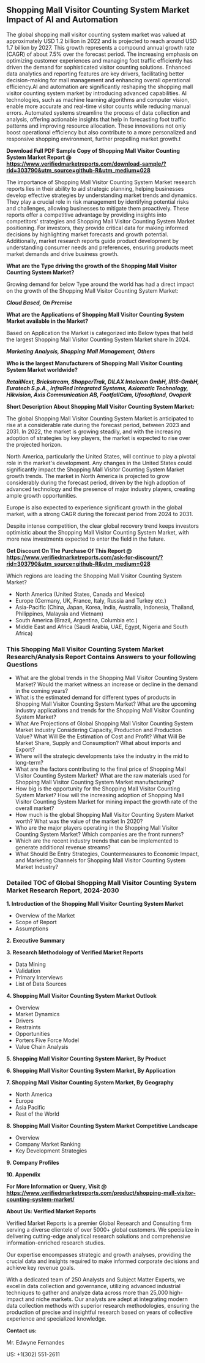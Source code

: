 <h2>Shopping Mall Visitor Counting System Market Impact of AI and Automation</h2>The global shopping mall visitor counting system market was valued at approximately USD 1.2 billion in 2022 and is projected to reach around USD 1.7 billion by 2027. This growth represents a compound annual growth rate (CAGR) of about 7.5% over the forecast period. The increasing emphasis on optimizing customer experiences and managing foot traffic efficiently has driven the demand for sophisticated visitor counting solutions. Enhanced data analytics and reporting features are key drivers, facilitating better decision-making for mall management and enhancing overall operational efficiency.AI and automation are significantly reshaping the shopping mall visitor counting system market by introducing advanced capabilities. AI technologies, such as machine learning algorithms and computer vision, enable more accurate and real-time visitor counts while reducing manual errors. Automated systems streamline the process of data collection and analysis, offering actionable insights that help in forecasting foot traffic patterns and improving resource allocation. These innovations not only boost operational efficiency but also contribute to a more personalized and responsive shopping environment, further propelling market growth.t</p><p id="" class=""><strong>Download Full PDF Sample Copy of Shopping Mall Visitor Counting System Market Report @ <a href="https://www.verifiedmarketreports.com/download-sample/?rid=303790&utm_source=github-R&utm_medium=028" target="_blank">https://www.verifiedmarketreports.com/download-sample/?rid=303790&utm_source=github-R&utm_medium=028</a></strong></p><p>The importance of&nbsp;Shopping Mall Visitor Counting System Market research reports lies in their ability to aid strategic planning, helping businesses develop effective strategies by understanding market trends and dynamics. They play a crucial role in risk management by identifying potential risks and challenges, allowing businesses to mitigate them proactively. These reports offer a competitive advantage by providing insights into competitors' strategies and Shopping Mall Visitor Counting System Market positioning. For investors, they provide critical data for making informed decisions by highlighting market forecasts and growth potential. Additionally, market research reports guide product development by understanding consumer needs and preferences, ensuring products meet market demands and drive business growth.</p><p><strong>What are the&nbsp;Type driving the growth of the Shopping Mall Visitor Counting System Market?</strong></p><p id="" class="">Growing demand for below Type around the world has had a direct impact on the growth of the Shopping Mall Visitor Counting System Market:</p><em><strong>Cloud Based, On Premise</strong></em></p><strong>What are the&nbsp;Applications&nbsp;of Shopping Mall Visitor Counting System Market available in the Market?</strong></p><p id="" class="">Based on Application the Market is categorized into Below types that held the largest Shopping Mall Visitor Counting System Market share In 2024.</p><em><strong>Marketing Analysis, Shopping Mall Management, Others</strong></em></p><strong>Who is the largest Manufacturers of Shopping Mall Visitor Counting System Market worldwide?</strong></p><p><em><strong>RetailNext, Brickstream, ShopperTrak, DILAX Intelcom GmbH, IRIS-GmbH, Eurotech S.p.A., InfraRed Integrated Systems, Axiomatic Technology, Hikvision, Axis Communication AB, FootfallCam, Ufosoftland, Ovopark</strong></em></p><p id="" class=""><strong>Short Description About Shopping Mall Visitor Counting System Market:</strong></p><p>The global Shopping Mall Visitor Counting System Market is anticipated to rise at a considerable rate during the forecast period, between 2023 and 2031. In 2022, the market is growing steadily, and with the increasing adoption of strategies by key players, the market is expected to rise over the projected horizon.</p><p>North America, particularly the United States, will continue to play a pivotal role in the market's development. Any changes in the United States could significantly impact the Shopping Mall Visitor Counting System Market growth trends. The market in North America is projected to grow considerably during the forecast period, driven by the high adoption of advanced technology and the presence of major industry players, creating ample growth opportunities.</p><p>Europe is also expected to experience significant growth in the global market, with a strong CAGR during the forecast period from 2024 to 2031.</p><p>Despite intense competition, the clear global recovery trend keeps investors optimistic about the Shopping Mall Visitor Counting System Market, with more new investments expected to enter the field in the future.</p><p id="" class=""><strong>Get Discount On The Purchase Of This Report @ <a href="https://www.verifiedmarketreports.com/ask-for-discount/?rid=303790&utm_source=github-R&utm_medium=028" target="_blank">https://www.verifiedmarketreports.com/ask-for-discount/?rid=303790&utm_source=github-R&utm_medium=028</a></strong></p>Which regions are leading the Shopping Mall Visitor Counting System Market?</p><ul><li>North America (United States, Canada and Mexico)</li><li>Europe (Germany, UK, France, Italy, Russia and Turkey etc.)</li><li>Asia-Pacific (China, Japan, Korea, India, Australia, Indonesia, Thailand, Philippines, Malaysia and Vietnam)</li><li>South America (Brazil, Argentina, Columbia etc.)</li><li>Middle East and Africa (Saudi Arabia, UAE, Egypt, Nigeria and South Africa)</li></ul><h3 id="" class="">This Shopping Mall Visitor Counting System Market Research/Analysis Report Contains Answers to your following Questions</h3><ul><li>What are the global trends in the Shopping Mall Visitor Counting System Market? Would the market witness an increase or decline in the demand in the coming years?</li><li>What is the estimated demand for different types of products in Shopping Mall Visitor Counting System Market? What are the upcoming industry applications and trends for the Shopping Mall Visitor Counting System Market?</li><li>What Are Projections of Global Shopping Mall Visitor Counting System Market Industry Considering Capacity, Production and Production Value? What Will Be the Estimation of Cost and Profit? What Will Be Market Share, Supply and Consumption? What about imports and Export?</li><li>Where will the strategic developments take the industry in the mid to long-term?</li><li>What are the factors contributing to the final price of Shopping Mall Visitor Counting System Market? What are the raw materials used for Shopping Mall Visitor Counting System Market manufacturing?</li><li>How big is the opportunity for the Shopping Mall Visitor Counting System Market? How will the increasing adoption of Shopping Mall Visitor Counting System Market for mining impact the growth rate of the overall market?</li><li>How much is the global Shopping Mall Visitor Counting System Market worth? What was the value of the market In 2020?</li><li>Who are the major players operating in the Shopping Mall Visitor Counting System Market? Which companies are the front runners?</li><li>Which are the recent industry trends that can be implemented to generate additional revenue streams?</li><li>What Should Be Entry Strategies, Countermeasures to Economic Impact, and Marketing Channels for Shopping Mall Visitor Counting System Market Industry?</li></ul><h3 id="" class="">Detailed TOC of Global Shopping Mall Visitor Counting System Market Research Report, 2024-2030</h3><p id="" class=""><strong>1. Introduction of the Shopping Mall Visitor Counting System Market</strong></p><ul><li>Overview of the Market</li><li>Scope of Report</li><li>Assumptions</li></ul><p id="" class=""><strong>2. Executive Summary</strong></p><p id="" class=""><strong>3. Research Methodology of Verified Market Reports</strong></p><ul><li>Data Mining</li><li>Validation</li><li>Primary Interviews</li><li>List of Data Sources</li></ul><p id="" class=""><strong>4. Shopping Mall Visitor Counting System Market Outlook</strong></p><ul><li>Overview</li><li>Market Dynamics</li><li>Drivers</li><li>Restraints</li><li>Opportunities</li><li>Porters Five Force Model</li><li>Value Chain Analysis</li></ul><p id="" class=""><strong>5. Shopping Mall Visitor Counting System Market, By Product</strong></p><p id="" class=""><strong>6. Shopping Mall Visitor Counting System Market, By Application</strong></p><p id="" class=""><strong>7. Shopping Mall Visitor Counting System Market, By Geography</strong></p><ul><li>North America</li><li>Europe</li><li>Asia Pacific</li><li>Rest of the World</li></ul><p id="" class=""><strong>8. Shopping Mall Visitor Counting System Market Competitive Landscape</strong></p><ul><li>Overview</li><li>Company Market Ranking</li><li>Key Development Strategies</li></ul><p id="" class=""><strong>9. Company Profiles</strong></p><p id="" class=""><strong>10. Appendix</strong></p><p id="" class=""><strong>For More Information or Query, Visit @ <a href="https://www.verifiedmarketreports.com/product/shopping-mall-visitor-counting-system-market/" target="_blank">https://www.verifiedmarketreports.com/product/shopping-mall-visitor-counting-system-market/</a></strong></p><p id="" class=""><strong>About Us: Verified Market Reports</strong></p><p id="" class="">Verified Market Reports is a premier Global Research and Consulting firm serving a diverse clientele of over 5000+ global customers. We specialize in delivering cutting-edge analytical research solutions and comprehensive information-enriched research studies.</p><p id="" class="">Our expertise encompasses strategic and growth analyses, providing the crucial data and insights required to make informed corporate decisions and achieve key revenue goals.</p><p id="" class="">With a dedicated team of 250 Analysts and Subject Matter Experts, we excel in data collection and governance, utilizing advanced industrial techniques to gather and analyze data across more than 25,000 high-impact and niche markets. Our analysts are adept at integrating modern data collection methods with superior research methodologies, ensuring the production of precise and insightful research based on years of collective experience and specialized knowledge.</p><p id="" class=""><strong>Contact us:</strong></p><p id="" class="">Mr. Edwyne Fernandes</p><p id="" class="">US: +1(302) 551-2611</p>